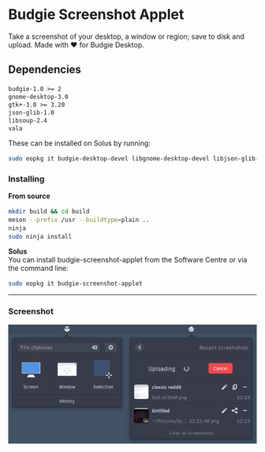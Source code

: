 # Budgie Screenshot Applet
Take a screenshot of your desktop, a window or region; save to disk and upload. Made with ❤ for Budgie Desktop.

## Dependencies
```
budgie-1.0 >= 2
gnome-desktop-3.0
gtk+-3.0 >= 3.20
json-glib-1.0
libsoup-2.4
vala
```

These can be installed on Solus by running:  
```bash
sudo eopkg it budgie-desktop-devel libgnome-desktop-devel libjson-glib-devel libsoup-devel vala
```

### Installing

**From source**  
```bash
mkdir build && cd build
meson --prefix /usr --buildtype=plain ..
ninja
sudo ninja install
```

**Solus**  
You can install budgie-screenshot-applet from the Software Centre or via the command line:
```bash
sudo eopkg it budgie-screenshot-applet
```

---

### Screenshot
<p align="center">
    <img alt="Screenshot" src="screenshot.png"/>
</p>